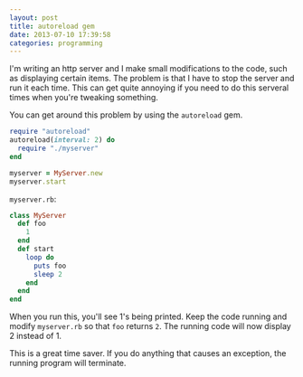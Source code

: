 ```yaml
---
layout: post
title: autoreload gem
date: 2013-07-10 17:39:58
categories: programming
---
```

I'm writing an http server and I make small modifications to the code, such as
displaying certain items.  The problem is that I have to stop the server and
run it each time.  This can get quite annoying if you need to do this serveral
times when you're tweaking something.

You can get around this problem by using the `autoreload` gem.

```ruby
require "autoreload"
autoreload(interval: 2) do
  require "./myserver"
end

myserver = MyServer.new
myserver.start
```

`myserver.rb`:

```ruby
class MyServer
  def foo
    1
  end
  def start
    loop do
      puts foo
      sleep 2
    end
  end
end
```

When you run this, you'll see 1's being printed.  Keep the code running and
modify `myserver.rb` so that `foo` returns `2`.  The running code will now
display 2 instead of 1.

This is a great time saver.  If you do anything that causes an exception, the
running program will terminate.
